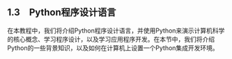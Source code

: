    

## 1.3　Python程序设计语言

在本教程中，我们将介绍Python程序设计语言，并使用Python来演示计算机科学的核心概念、学习程序设计，以及学习应用程序开发。在本节中，我们将介绍Python的一些背景知识，以及如何在计算机上设置一个Python集成开发环境。